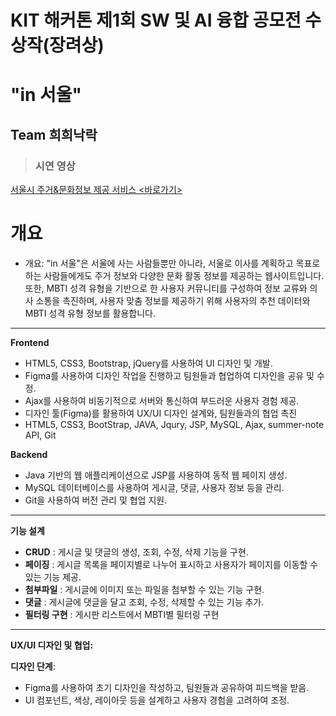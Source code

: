 <h1>KIT 해커톤 제1회 SW 및 AI 융합 공모전 수상작(장려상)</h1>

<h1>"in 서울"</h1>
<h2>Team 희희낙락</h2>
<blockquote><h3>시연 영상</h3></blockquote>
<a href="https://github.com/Katie27-maker/INSeoulProject">서울시 주거&문화정보 제공 서비스 <바로가기></a>
<br>
<h1>개요</h1>
<ul>
  <li>개요: "in 서울"은 서울에 사는 사람들뿐만 아니라, 서울로 이사를 계획하고 목표로 하는 사람들에게도 주거 정보와 다양한 문화 활동 정보를 제공하는 웹사이트입니다. 또한, MBTI 성격 유형을 기반으로 한 사용자 커뮤니티를 구성하여 정보 교류와 의사 소통을 촉진하며, 사용자 맞춤 정보를 제공하기 위해 사용자의 추천 데이터와 MBTI 성격 유형 정보를 활용합니다.</li>
</ul>

---------------------------------------------------------------------------------------------

**Frontend**
  - HTML5, CSS3, Bootstrap, jQuery를 사용하여 UI 디자인 및 개발.
  - Figma를 사용하여 디자인 작업을 진행하고 팀원들과 협업하여 디자인을 공유 및 수정.
  - Ajax를 사용하여 비동기적으로 서버와 통신하여 부드러운 사용자 경험 제공.
  - 디자인 툴(Figma)를 활용하여 UX/UI 디자인 설계와, 팀원들과의 협업 촉진
  - HTML5, CSS3, BootStrap, JAVA, Jqury, JSP, MySQL, Ajax, summer-note API, Git

**Backend**
  - Java 기반의 웹 애플리케이션으로 JSP를 사용하여 동적 웹 페이지 생성.
  - MySQL 데이터베이스를 사용하여 게시글, 댓글, 사용자 정보 등을 관리.
  - Git을 사용하여 버전 관리 및 협업 지원.

---------------------------------------------------------------------------------------------

**기능 설계**
  - **CRUD** : 게시글 및 댓글의 생성, 조회, 수정, 삭제 기능을 구현.
  - **페이징** : 게시글 목록을 페이지별로 나누어 표시하고 사용자가 페이지를 이동할 수 있는 기능 제공.
  - **첨부파일** : 게시글에 이미지 또는 파일을 첨부할 수 있는 기능 구현.
  - **댓글** : 게시글에 댓글을 달고 조회, 수정, 삭제할 수 있는 기능 추가.
  - **필터링 구현** :  게시판 리스트에서  MBTI별 필터링 구현

---------------------------------------------------------------------------------------------

**UX/UI 디자인 및 협업:**

**디자인 단계**:
   - Figma를 사용하여 초기 디자인을 작성하고, 팀원들과 공유하여 피드백을 받음.
   - UI 컴포넌트, 색상, 레이아웃 등을 설계하고 사용자 경험을 고려하여 조정.
